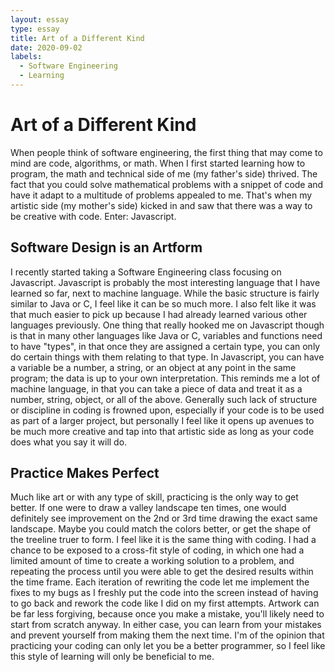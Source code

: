 ```yaml
---
layout: essay
type: essay
title: Art of a Different Kind
date: 2020-09-02
labels:
  - Software Engineering
  - Learning
---
```

# Art of a Different Kind
When people think of software engineering, the first thing that may come to mind are code, algorithms, or math. When I first started learning how to program, the math and technical side of me (my father's side) thrived. The fact that you could solve mathematical problems with a snippet of code and have it adapt to a multitude of problems appealed to me. That's when my artistic side (my mother's side) kicked in and saw that there was a way to be creative with code. Enter: Javascript.
## Software Design is an Artform
I recently started taking a Software Engineering class focusing on Javascript. Javascript is probably the most interesting language that I have learned so far, next to machine language. While the basic structure is fairly similar to Java or C, I feel like it can be so much more. I also felt like it was that much easier to pick up because I had already learned various other languages previously. One thing that really hooked me on Javascript though is that in many other languages like Java or C, variables and functions need to have "types", in that once they are assigned a certain type, you can only do certain things with them relating to that type. In Javascript, you can have a variable be a number, a string, or an object at any point in the same program; the data is up to your own interpretation. This reminds me a lot of machine language, in that you can take a piece of data and treat it as a number, string, object, or all of the above. Generally such lack of structure or discipline in coding is frowned upon, especially if your code is to be used as part of a larger project, but personally I feel like it opens up avenues to be much more creative and tap into that artistic side as long as your code does what you say it will do. 
## Practice Makes Perfect
Much like art or with any type of skill, practicing is the only way to get better. If one were to draw a valley landscape ten times, one would definitely see improvement on the 2nd or 3rd time drawing the exact same landscape. Maybe you could match the colors better, or get the shape of the treeline truer to form. I feel like it is the same thing with coding. I had a chance to be exposed to a cross-fit style of coding, in which one had a limited amount of time to create a working solution to a problem, and repeating the process until you were able to get the desired results within the time frame. Each iteration of rewriting the code let me implement the fixes to my bugs as I freshly put the code into the screen instead of having to go back and rework the code like I did on my first attempts. Artwork can be far less forgiving, because once you make a mistake, you'll likely need to start from scratch anyway. In either case, you can learn from your mistakes and prevent yourself from making them the next time. I'm of the opinion that practicing your coding can only let you be a better programmer, so I feel like this style of learning will only be beneficial to me. 